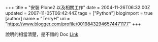 +++
title = "安裝 Plone2 以及相關工作"
date = 2004-11-26T06:32:00Z
updated = 2007-11-05T06:42:44Z
tags = ["Python"]
blogimport = true 
[author]
	name = "TerryH"
	uri = "https://www.blogger.com/profile/00198432946574471177"
+++

說明的相當清楚，是不錯的 Doc  <a href="http://blog.tcchou.org/Members/tcchou/zope/InstallPlone2AndRelativeWorks">Link</a>
